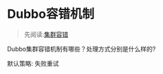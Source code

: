 # Dubbo容错机制
> 先阅读:[集群容错](./cn.dubbo.apache.org_zh-cn_overview_mannual_java-sdk_tasks_framework_fault-tolerent-strategy_.png)

Dubbo集群容错机制有哪些？处理方式分别是什么样的?

默认策略: 失败重试